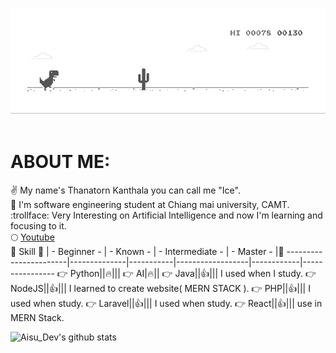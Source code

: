 
![image](https://github.com/aisu-dev/aisu-dev/blob/main/dino.gif?raw=true)<br><br>
<h1>ABOUT ME:</h1>

  :v: My name's Thanatorn Kanthala you can call me "Ice".<br>
  :school: I'm software engineering student at Chiang mai university, CAMT.<br>
  :trollface: Very Interesting on Artificial Intelligence and now I'm learning and focusing to it.<br>
  :full_moon: [Youtube](https://www.youtube.com/channel/UCBmWpmYT8xD7Mii5a8J6HYw?view_as=subscriber)
  <br>
  :beers: Skill :muscle: | - Beginner - | - Known - | - Intermediate - | - Master - |:speech_balloon:
  -----------------------|--------------|-----------|------------------|------------|----------------
  :point_right: Python||:fire:|||
  :point_right: AI|:fire:||
  :point_right: Java||:+1:||| I used when I study.
  :point_right: NodeJS||:+1:||| I learned to create website( MERN STACK ).
  :point_right: PHP||:+1:||| I used when study.
  :point_right: Laravel||:+1:||| I used when study.
  :point_right: React||:+1:||| use in MERN Stack.
  
 ![Aisu_Dev's github stats](https://github-readme-stats.vercel.app/api?username=aisu-dev&show_icons=true&theme=merko)

  

<!--
**aisu-dev/aisu-dev** is a ✨ _special_ ✨ repository because its `README.md` (this file) appears on your GitHub profile.
![alt text](https://lh3.googleusercontent.com/-wuwfU-9lgzk/Xg7yjJuoPqI/AAAAAAAAAAs/52RIpBMac8I0mOtkq2lqsKpzGkIzZ63hACEwYBhgL/w280-h280-p/2020-01-02.jpg)<br>

Here are some ideas to get you started:

- 🔭 I’m currently working on ...
- 🌱 I’m currently learning ...
- 👯 I’m looking to collaborate on ...
- 🤔 I’m looking for help with ...
- 💬 Ask me about ...
- 📫 How to reach me: ...
- 😄 Pronouns: ...
- ⚡ Fun fact: ...
-->
